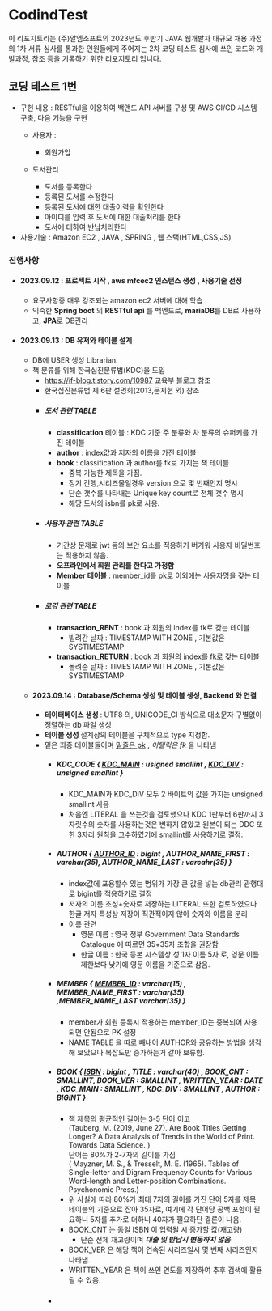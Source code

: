 # CodindTest

이 리포지토리는 (주)알엠소프트의 2023년도 후반기 JAVA 웹개발자 대규모 채용 과정의 1차 서류 심사를 통과한 인원들에게 주어지는 
2차 코딩 테스트 심사에 쓰인 코드와 개발과정, 참조 등을 기록하기 위한 리포지토리 입니다.

## 코딩 테스트 1번 

- 구현 내용 : RESTful을 이용하여 백앤드 API 서버를 구성 및 AWS CI/CD 시스템 구축, 다음 기능을 구현 <br>
  - 사용자 :
    - 회원가입
  - 도서관리
  
    - 도서를 등록한다
    - 등록된 도서를 수정한다
    - 등록된 도서에 대한 대출이력을 확인한다
    - 아이디를 입력 후 도서에 대한 대출처리를 한다
    - 도서에 대하여 반납처리한다 </br>
- 사용기술 : Amazon EC2 , JAVA , SPRING , 웹 스택(HTML,CSS,JS)

### 진행사항

- #### 2023.09.12 : 프로젝트 시작 , aws mfcec2 인스턴스 생성 , 사용기술 선정
  - 요구사항중 매우 강조되는 amazon ec2 서버에 대해 학습 
  - 익숙한 <b>Spring boot</b> 의 <b>RESTful api</b> 를 백엔드로, <b>mariaDB</b>를 DB로 사용하고, <b>JPA</b>로 DB관리

- #### 2023.09.13 : DB 유저와 테이블 설계 
  - DB에 USER 생성 Librarian. 
  - 책 분류를 위해 한국십진분류법(KDC)을 도입
    - https://if-blog.tistory.com/10987 교육부 블로그 참조
    - 한국십진분류법 제 6판 설명회(2013,문지현 외) 참조
    - ##### 도서 관련 TABLE
      - <b>classification</b> 테이블 : KDC 기준 주 분류와 차 분류의 슈퍼키를 가진 테이블
      - <b>author</b> : index값과 저자의 이름을 가진 테이블
      - <b>book</b> : classification 과 author를 fk로 가지는 책 테이블
        - 중복 가능한 제목을 가짐.
        - 정기 간행,시리즈물일경우 version 으로 몇 번째인지 명시
        - 단순 갯수를 나타내는 Unique key count로 전체 갯수 명시
        - 해당 도서의 isbn를 pk로 사용.
    - ##### 사용자 관련 TABLE
      - 기간상 문제로 jwt 등의 보안 요소를 적용하기 버거워 사용자 비밀번호는 적용하지 않음.
      - <b>오프라인에서 회원 관리를 한다고 가정함</b>
      - <b>Member 테이블</b> : member_id를 pk로 이외에는 사용자명을 갖는 테이블
    - ##### 로깅 관련 TABLE
      - <b>transaction_RENT</b> : book 과 회원의 index를 fk로 갖는 테이블
        - 빌려간 날짜 : TIMESTAMP WITH ZONE , 기본값은 SYSTIMESTAMP
      - <b>transaction_RETURN</b> : book 과 회원의 index를 fk로 갖는 테이블
        - 돌려준 날짜 : TIMESTAMP WITH ZONE , 기본값은 SYSTIMESTAMP
  - #### 2023.09.14 : Database/Schema 생성 및 테이블 생성, Backend 와 연결
      - <b> 테이터베이스 생성 </b> : UTF8 의, UNICODE_CI 방식으로 대소문자 구별없이 정렬하는 db 파일 생성
      - <b> 테이블 생성 </b> 설계상의 테이블을 구체적으로 type 지정함.
      - 밑은 최종 테이블들이며 <ins>밑줄은 pk</ins> , _이탤릭은 fk_ 을 나타냄
        - ##### KDC_CODE { <ins>KDC_MAIN</ins> : usigned smallint , <ins>KDC_DIV</ins> : unsigned smallint }
          - KDC_MAIN과 KDC_DIV 모두 2 바이트의 값을 가지는 unsigned smallint 사용
          - 처음엔 LITERAL 을 쓰는것을 검토했으나 KDC 1판부터 6판까지 3자릿수의 숫자를 사용하는것은 변하지 않았고 원본이 되는 DDC 또한 3자리 원칙을 고수하였기에 smallint를 사용하기로 결정.
        - ##### AUTHOR { <ins>AUTHOR_ID</ins> : bigint , AUTHOR_NAME_FIRST : varchar(35), AUTHOR_NAME_LAST : varcahr(35) }
          - index값에 포용할수 있는 범위가 가장 큰 값을 넣는 db관리 관행대로 bigint를 적용하기로 결정
          - 저자의 이름 초성+숫자로 저장하는 LITERAL 또한 검토하였으나 한글 저자 특성상 저장이 직관적이지 않아 숫자와 이름을 분리
          - 이름 관련
            - 영문 이름 : 영국 정부 Government Data Standards Catalogue 에 따르면 35+35자 조합을 권장함
            - 한글 이름 : 한국 등본 시스템상 성 1자 이름 5자 로, 영문 이름 제한보다 낮기에 영문 이름을 기준으로 삼음.
        - ##### MEMBER { <ins>MEMBER_ID</ins> : varchar(15) , MEMBER_NAME_FIRST : varchar(35) ,MEMBER_NAME_LAST varchar(35) }
          - member가 회원 등록시 적용하는 member_ID는 중복되어 사용되면 안됨으로 PK 설정
          - NAME TABLE 을 따로 빼내어 AUTHOR와 공유하는 방법을 생각해 보았으나 복잡도만 증가하는거 같아 보류함.
        - ##### BOOK { <ins>ISBN</ins> : bigint , TITLE : varchar(40) , BOOK_CNT : SMALLINT, BOOK_VER : SMALLINT , WRITTEN_YEAR : DATE , _KDC_MAIN_ : SMALLINT , _KDC_DIV_ : SMALLINT , _AUTHOR_ : BIGINT }
          - 책 제목의 평균적인 길이는 3-5 단어 이고 <br> (Tauberg, M. (2019, June 27). Are Book Titles Getting Longer? A Data Analysis of Trends in the World of Print. Towards Data Science. ) <br> 단어는 80%가 2-7자의 길이를 가짐<br> ( Mayzner, M. S., & Tresselt, M. E. (1965). Tables of Single-letter and Digram Frequency Counts for Various Word-length and Letter-position Combinations. Psychonomic Press.)
          - 위 사실에 따라 80%가 최대 7자의 길이를 가진 단어 5자를 제목 테이블의 기준으로 잡아 35자로, 여기에 각 단어당 공백 포함이 필요하니 5자를 추가로 더하니 40자가 필요하단 결론이 나옴.
          - BOOK_CNT 는 동일 ISBN 이 입력될 시 증가할 값(재고량)
            - 단순 전체 재고량이며 <b>*대출 및 반납시 변동하지 않음*</b>
          - BOOK_VER 은 해당 책이 연속된 시리즈일시 몇 번째 시리즈인지 나타냄.
          - WRITTEN_YEAR 은 책이 쓰인 연도를 저장하여 추후 검색에 활용될 수 있음.
        - ##### 
